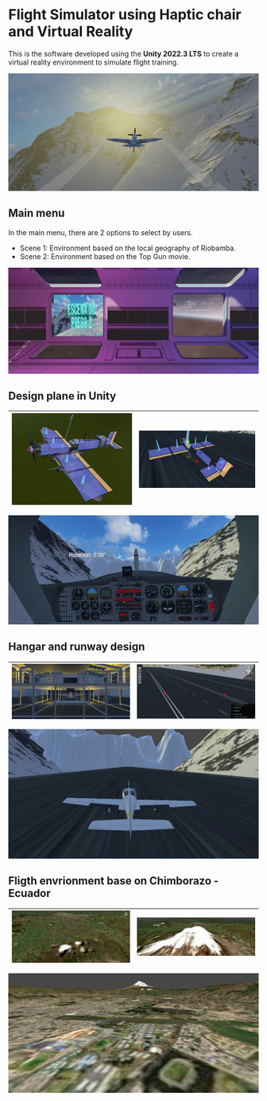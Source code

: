 # Flight Simulator using Haptic chair and Virtual Reality
This is the software developed using the **Unity 2022.3 LTS** to create a virtual reality environment to simulate flight training.

![image info](./Imgs/Img1.jpeg)

## Main menu
In the main menu, there are 2 options to select by users.
- Scene 1: Environment based on the local geography of Riobamba.
- Scene 2: Environment based on the Top Gun movie.
  
![image info](./Imgs/Img2.jpeg)

## Design plane in Unity

| ![image info](./Imgs/Img3.jpeg)   | ![image info](./Imgs/Img4.jpeg) |
| -------- | ------- |

![image info](./Imgs/Img5.jpeg)

## Hangar and runway design

| ![image info](./Imgs/Img8.jpeg)   | ![image info](./Imgs/Img6.jpeg) |
| -------- | ------- |

![image info](./Imgs/Img7.jpeg)

## Fligth envrionment base on Chimborazo - Ecuador

| ![image info](./Imgs/Img9.jpeg)   | ![image info](./Imgs/Img10.jpeg) |
| -------- | ------- |

![image info](./Imgs/Img11.jpeg)

